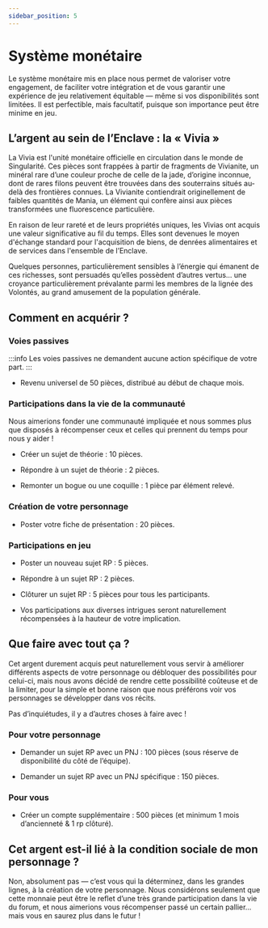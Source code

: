 ```yaml
---
sidebar_position: 5
---
```


# Système monétaire

Le système monétaire mis en place nous permet de valoriser votre engagement, de faciliter votre intégration et de vous garantir une expérience de jeu relativement équitable — même si vos disponibilités sont limitées. Il est perfectible, mais facultatif, puisque son importance peut être minime en jeu.

## L’argent au sein de l’Enclave : la « Vivia »

La Vivia est l'unité monétaire officielle en circulation dans le monde de Singularité. Ces pièces sont frappées à partir de fragments de Vivianite, un minéral rare d’une couleur proche de celle de la jade, d’origine inconnue, dont de rares filons peuvent être trouvées dans des souterrains situés au-delà des frontières connues. La Vivianite contiendrait originellement de faibles quantités de Mania, un élément qui confère ainsi aux pièces transformées une fluorescence particulière.

En raison de leur rareté et de leurs propriétés uniques, les Vivias ont acquis une valeur significative au fil du temps. Elles sont devenues le moyen d'échange standard pour l'acquisition de biens, de denrées alimentaires et de services dans l'ensemble de l’Enclave.

Quelques personnes, particulièrement sensibles à l’énergie qui émanent de ces richesses, sont persuadés qu’elles possèdent d’autres vertus… une croyance particulièrement prévalante parmi les membres de la lignée des Volontés, au grand amusement de la population générale.

## Comment en acquérir ?

### Voies passives

:::info
Les voies passives ne demandent aucune action spécifique de votre part.
:::

- Revenu universel de 50 pièces, distribué au début de chaque mois.

### Participations dans la vie de la communauté

Nous aimerions fonder une communauté impliquée et nous sommes plus que disposés à récompenser ceux et celles qui prennent du temps pour nous y aider !

- Créer un sujet de théorie : 10 pièces.

- Répondre à un sujet de théorie : 2 pièces.

- Remonter un bogue ou une coquille : 1 pièce par élément relevé.

### Création de votre personnage

- Poster votre fiche de présentation : 20 pièces.

### Participations en jeu

- Poster un nouveau sujet RP : 5 pièces.

- Répondre à un sujet RP : 2 pièces.

- Clôturer un sujet RP : 5 pièces pour tous les participants.

- Vos participations aux diverses intrigues seront naturellement récompensées à la hauteur de votre implication.

## Que faire avec tout ça ?

Cet argent durement acquis peut naturellement vous servir à améliorer différents aspects de votre personnage ou débloquer des possibilités pour celui-ci, mais nous avons décidé de rendre cette possibilité coûteuse et de la limiter, pour la simple et bonne raison que nous préférons voir vos personnages se développer dans vos récits.

Pas d’inquiétudes, il y a d’autres choses à faire avec !

### Pour votre personnage

- Demander un sujet RP avec un PNJ : 100 pièces (sous réserve de disponibilité du côté de l’équipe).

- Demander un sujet RP avec un PNJ spécifique : 150 pièces.

### Pour vous

- Créer un compte supplémentaire : 500 pièces (et minimum 1 mois d’ancienneté & 1 rp clôturé).

## Cet argent est-il lié à la condition sociale de mon personnage ?

Non, absolument pas — c’est vous qui la déterminez, dans les grandes lignes, à la création de votre personnage. Nous considérons seulement que cette monnaie peut être le reflet d’une très grande participation dans la vie du forum, et nous aimerions vous récompenser passé un certain pallier… mais vous en saurez plus dans le futur !